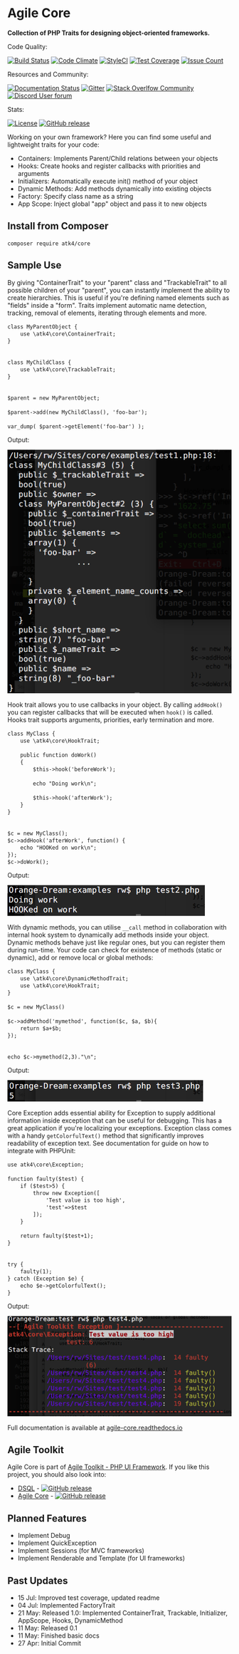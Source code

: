# Agile Core

**Collection of PHP Traits for designing object-oriented frameworks.**

Code Quality:

[![Build Status](https://travis-ci.org/atk4/core.png?branch=develop)](https://travis-ci.org/atk4/core)
[![Code Climate](https://codeclimate.com/github/atk4/core/badges/gpa.svg)](https://codeclimate.com/github/atk4/core)
[![StyleCI](https://styleci.io/repos/57242416/shield)](https://styleci.io/repos/57242416)
[![Test Coverage](https://codeclimate.com/github/atk4/core/badges/coverage.svg)](https://codeclimate.com/github/atk4/core/coverage)
[![Issue Count](https://codeclimate.com/github/atk4/core/badges/issue_count.svg)](https://codeclimate.com/github/atk4/core)

Resources and Community:

[![Documentation Status](https://readthedocs.org/projects/agile-core/badge/?version=develop)](http://agile-core.readthedocs.io/en/develop/?badge=develop)
[![Gitter](https://img.shields.io/gitter/room/atk4/data.svg?maxAge=2592000)](https://gitter.im/atk4/dataset?utm_source=badge&utm_medium=badge&utm_campaign=pr-badge&utm_content=badge)
[![Stack Overlfow Community](https://img.shields.io/stackexchange/stackoverflow/t/atk4.svg?maxAge=2592000)](http://stackoverflow.com/questions/ask?tags=atk4)
[![Discord User forum](https://img.shields.io/badge/discord-User_Forum-green.svg)](https://forum.agiletoolkit.org/c/44)

Stats:

[![License](https://poser.pugx.org/atk4/core/license)](https://packagist.org/packages/atk4/core)
[![GitHub release](https://img.shields.io/github/release/atk4/core.svg?maxAge=2592000)](https://packagist.org/packages/atk4/core)

Working on your own framework? Here you can find some useful and lightweight traits for your code:

 - Containers: Implements Parent/Child relations between your objects
 - Hooks: Create hooks and register callbacks with priorities and arguments
 - Initializers: Automatically execute init() method of your object
 - Dynamic Methods: Add methods dynamically into existing objects
 - Factory: Specify class name as a string
 - App Scope: Inject global "app" object and pass it to new objects
 
## Install from Composer

```
composer require atk4/core
```

## Sample Use

By giving "ContainerTrait" to your "parent" class and "TrackableTrait" to all possible children of your "parent", you can instantly implement the ability to create hierarchies. This is useful if you're defining named elements such as "fields" inside a "form". Traits implement automatic name detection, tracking, removal of elements, iterating through elements and more.

```
class MyParentObject {
    use \atk4\core\ContainerTrait;
}


class MyChildClass {
    use \atk4\core\TrackableTrait;
}


$parent = new MyParentObject;

$parent->add(new MyChildClass(), 'foo-bar');

var_dump( $parent->getElement('foo-bar') );
```


Output:

![containers](docs/containers.png)


Hook trait allows you to use callbacks in your object. By calling `addHook()` you can register callbacks that will be executed when `hook()` is called. Hooks trait supports arguments, priorities, early termination and more.

```
class MyClass {
    use \atk4\core\HookTrait;

    public function doWork()
    {
        $this->hook('beforeWork');
        
        echo "Doing work\n";
        
        $this->hook('afterWork');
    }
}


$c = new MyClass();
$c->addHook('afterWork', function() { 
    echo "HOOKed on work\n"; 
});
$c->doWork();
```

Output:

![hooks](docs/hooks.png)



With dynamic methods, you can utilise `__call` method in collaboration with internal hook system to dynamically add methods inside your object. Dynamic methods behave just like regular ones, but you can register them during run-time. Your code can check for existence of methods (static or dynamic), add or remove local or global methods:

```
class MyClass {
    use \atk4\core\DynamicMethodTrait;
    use \atk4\core\HookTrait;
}

$c = new MyClass()

$c->addMethod('mymethod', function($c, $a, $b){
    return $a+$b;
});


echo $c->mymethod(2,3)."\n";
```

Output:

![dynamic method](docs/dynamic-method.png)


Core Exception adds essential ability for Exception to supply additional information inside exception that can be useful for debugging. This has a great application if you're localizing your exceptions. Exception class comes with a handy `getColorfulText()` method that significantly improves readability of exception text. See documentation for guide on how to integrate with PHPUnit:

```
use atk4\core\Exception;

function faulty($test) {
    if ($test>5) {
        throw new Exception([
            'Test value is too high',
            'test'=>$test
        ]);
    }

    return faulty($test+1);
}


try {
    faulty(1);
} catch (Exception $e) {
    echo $e->getColorfulText();
}
```

Output:

![exception demo](docs/exception-demo.png)




Full documentation is available at [agile-core.readthedocs.io](http://agile-core.readthedocs.io/)

## Agile Toolkit

Agile Core is part of [Agile Toolkit - PHP UI Framework](http://agiletoolkit.org). If you like
this project, you should also look into:

 - [DSQL](https://github.com/atk4/dsql) - [![GitHub release](https://img.shields.io/github/release/atk4/dsql.svg?maxAge=2592000)]()
 - [Agile Core](https://github.com/atk4/core) - [![GitHub release](https://img.shields.io/github/release/atk4/core.svg?maxAge=2592000)]()


## Planned Features

 - Implement Debug
 - Implement QuickException
 - Implement Sessions (for MVC frameworks)
 - Implement Renderable and Template (for UI frameworks)

## Past Updates

* 15 Jul: Improved test coverage, updated readme
* 04 Jul: Implemented FactoryTrait
* 21 May: Released 1.0: Implemented ContainerTrait, Trackable, Initializer, AppScope, Hooks, DynamicMethod
* 11 May: Released 0.1
* 11 May: Finished basic docs
* 27 Apr: Initial Commit
